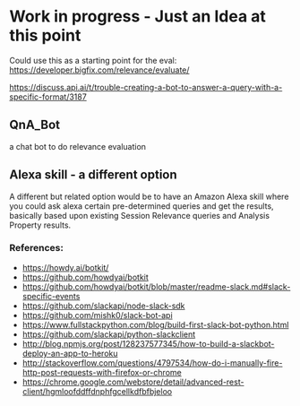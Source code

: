 # Work in progress - Just an Idea at this point

Could use this as a starting point for the eval: https://developer.bigfix.com/relevance/evaluate/

https://discuss.api.ai/t/trouble-creating-a-bot-to-answer-a-query-with-a-specific-format/3187

## QnA_Bot
a chat bot to do relevance evaluation

## Alexa skill - a different option

A different but related option would be to have an Amazon Alexa skill where you could ask alexa certain pre-determined queries and get the results, basically based upon existing Session Relevance queries and Analysis Property results.

### References:
- https://howdy.ai/botkit/
- https://github.com/howdyai/botkit
- https://github.com/howdyai/botkit/blob/master/readme-slack.md#slack-specific-events
- https://github.com/slackapi/node-slack-sdk
- https://github.com/mishk0/slack-bot-api
- https://www.fullstackpython.com/blog/build-first-slack-bot-python.html
 - https://github.com/slackapi/python-slackclient
- http://blog.npmjs.org/post/128237577345/how-to-build-a-slackbot-deploy-an-app-to-heroku
- http://stackoverflow.com/questions/4797534/how-do-i-manually-fire-http-post-requests-with-firefox-or-chrome
 - https://chrome.google.com/webstore/detail/advanced-rest-client/hgmloofddffdnphfgcellkdfbfbjeloo
